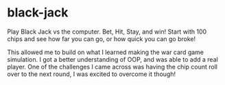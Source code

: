 # black-jack
Play Black Jack vs the computer. 
Bet, Hit, Stay, and win! Start with 100 chips and see how far you can
go, or how quick you can go broke!

This allowed me to build on what I learned making the war card game
simulation. I got a better understanding of OOP, and was able to add a
real player. One of the challenges I came across was having the chip
count roll over to the next round, I was excited to overcome it though!